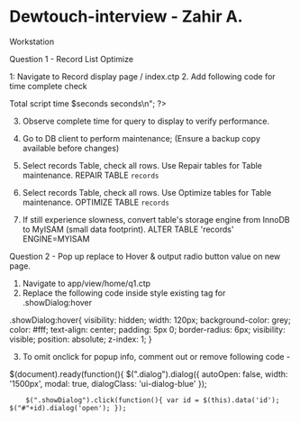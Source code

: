 # Dewtouch-interview  - Zahir A.

Workstation

Question 1 - Record List Optimize

1: Navigate to Record display page / index.ctp
2. Add following code for time complete check

<?php
$time_start = microtime(TRUE);
$time_end = microtime(true);
$time = $time_end - $time_start;

$seconds = number_format($time,7); 
echo "<br> Total script time $seconds seconds\n";
?>

3. Observe complete time for query to display to verify performance.

4. Go to DB client to perform maintenance; (Ensure a backup copy available before changes) 

5. Select records Table, check all rows. Use Repair tables for Table maintenance.
REPAIR TABLE `records`

6. Select records Table, check all rows. Use Optimize tables for Table maintenance.
OPTIMIZE TABLE `records`

7. If still experience slowness, convert table's storage engine from InnoDB to MyISAM (small data footprint).
ALTER TABLE 'records' ENGINE=MYISAM







Question 2 - Pop up replace to Hover & output radio button value on new page.

1. Navigate to app/view/home/q1.ctp
2. Replace the following code inside style existing tag for .showDialog:hover

.showDialog:hover{
   visibility: hidden;
  width: 120px;
  background-color: grey;
  color: #fff;
  text-align: center;
  padding: 5px 0;
  border-radius: 6px;
  visibility: visible;
  position: absolute;
  z-index: 1;
}

3. To omit onclick for popup info, comment out or remove following code - 

$(document).ready(function(){
	$(".dialog").dialog({
		autoOpen: false,
		width: '1500px',
		modal: true,
		dialogClass: 'ui-dialog-blue'
	});

		$(".showDialog").click(function(){ var id = $(this).data('id'); $("#"+id).dialog('open'); });
